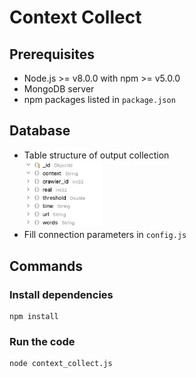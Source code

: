 # Context Collect

## Prerequisites

+ Node.js >= v8.0.0 with npm >= v5.0.0
+ MongoDB server
+ npm packages listed in `package.json`



## Database

+ Table structure of output collection<br>
  <img src="./MongoDB.png" alt="MongoDB" style="zoom: 33%;" />
+ Fill connection parameters in `config.js`



## Commands

### Install dependencies

```
npm install
```

### Run the code

```
node context_collect.js
```

